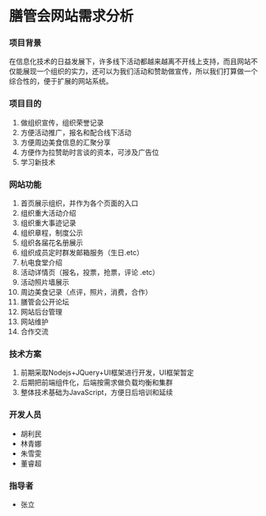 # 膳管会网站需求分析

### 项目背景

在信息化技术的日益发展下，许多线下活动都越来越离不开线上支持，而且网站不仅能展现一个组织的实力，还可以为我们活动和赞助做宣传，所以我们打算做一个综合性的，便于扩展的网站系统。

### 项目目的

1. 做组织宣传，组织荣誉记录
2. 方便活动推广，报名和配合线下活动
3. 方便周边美食信息的汇聚分享
4. 方便作为拉赞助时言谈的资本，可涉及广告位
5. 学习新技术


### 网站功能

1. 首页展示组织，并作为各个页面的入口
2. 组织重大活动介绍
3. 组织重大事迹记录
4. 组织章程，制度公示
5. 组织各届花名册展示
6. 组织成员定时群发邮箱服务（生日.etc）
7. 杭电食堂介绍
8. 活动详情页（报名，投票，抢票，评论 .etc）
9. 活动照片墙展示
10. 周边美食记录（点评，照片，消费，合作）
11. 膳管会公开论坛
12. 网站后台管理
13. 网站维护
14. 合作交流


### 技术方案

1. 前期采取Nodejs+JQuery+UI框架进行开发，UI框架暂定
2. 后期把前端组件化，后端按需求做负载均衡和集群
3. 整体技术基础为JavaScript，方便日后培训和延续



### 开发人员

- 胡利民
- 林青娜
- 朱雪雯
- 董睿超



### 指导者

- 张立







